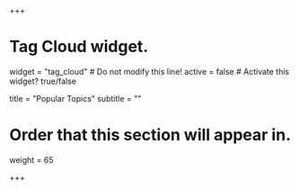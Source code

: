 +++
# Tag Cloud widget.
widget = "tag_cloud"  # Do not modify this line!
active = false  # Activate this widget? true/false

title = "Popular Topics"
subtitle = ""

# Order that this section will appear in.
weight = 65

+++
